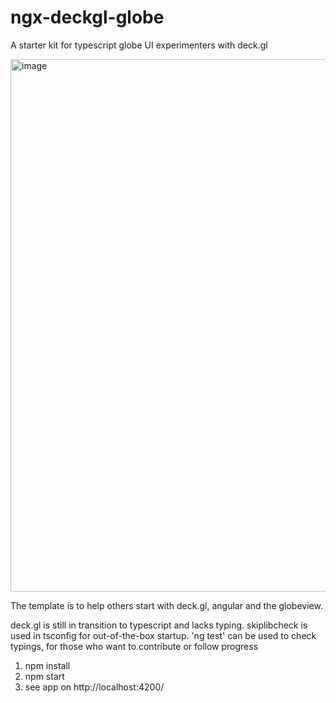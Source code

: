 # ngx-deckgl-globe
A starter kit for typescript globe UI experimenters with deck.gl

<img width="852" alt="image" src="https://user-images.githubusercontent.com/17417820/216807410-c7c5990b-637d-4352-99a4-fd1e46ddb941.png">

The template is to help others start with deck.gl, angular and the globeview.

deck.gl is still in transition to typescript and lacks typing.
skiplibcheck is used in tsconfig for out-of-the-box startup. 
'ng test' can be used to check typings, for those who want to contribute or follow progress

1. npm install
2. npm start
3. see app on http://localhost:4200/

